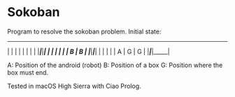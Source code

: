 # Sokoban

Program to resolve the sokoban problem.
Initial state:
 _________________
|     |     |     |
|     |     |     |
|_____|_____|_____|
|     |     |     |
|     |  B  |  B  |
|_____|_____|_____|
|     |     |     |
|  A  |  G  |  G  |
|_____|_____|_____|

A: Position of the android (robot)
B: Position of a box
G: Position where the box must end.

Tested in macOS High Sierra with Ciao Prolog.
